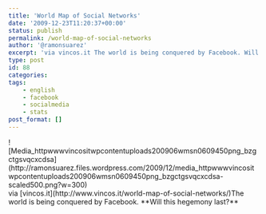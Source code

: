 ```yaml
---
title: 'World Map of Social Networks'
date: '2009-12-23T11:20:37+00:00'
status: publish
permalink: /world-map-of-social-networks
author: '@ramonsuarez'
excerpt: 'via vincos.it The world is being conquered by Facebook. Will this hegemony last?'
type: post
id: 88
categories:
tags:
    - english
    - facebook
    - socialmedia
    - stats
post_format: []
---
```

<div class="p_embed p_image_embed">![Media_httpwwwvincositwpcontentuploads200906wmsn0609450png_bzgctgsvqcxcdsa](http://ramonsuarez.files.wordpress.com/2009/12/media_httpwwwvincositwpcontentuploads200906wmsn0609450png_bzgctgsvqcxcdsa-scaled500.png?w=300)</div>via [vincos.it](http://www.vincos.it/world-map-of-social-networks/)</div>The world is being conquered by Facebook. **Will this hegemony last?**

</div>